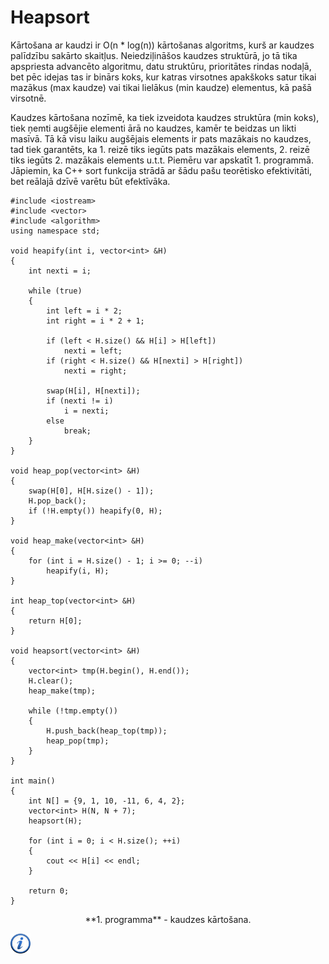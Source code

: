 # Heapsort

Kārtošana ar kaudzi ir O(n * log(n)) kārtošanas algoritms, kurš ar kaudzes palīdzību sakārto skaitļus. Neiedziļināšos kaudzes struktūrā, jo tā tika apspriesta advancēto algoritmu, datu struktūru, prioritātes rindas nodaļā, bet pēc idejas tas ir binārs koks, kur katras virsotnes apakškoks satur tikai mazākus (max kaudze) vai tikai lielākus (min kaudze) elementus, kā pašā virsotnē.

Kaudzes kārtošana nozīmē, ka tiek izveidota kaudzes struktūra (min koks), tiek ņemti augšējie elementi ārā no kaudzes, kamēr te beidzas un likti masīvā. Tā kā visu laiku augšējais elements ir pats mazākais no kaudzes, tad tiek garantēts, ka 1. reizē tiks iegūts pats mazākais elements, 2. reizē tiks iegūts 2. mazākais elements u.t.t. Piemēru var apskatīt 1. programmā. Jāpiemin, ka C++ sort funkcija strādā ar šādu pašu teorētisko efektivitāti, bet reālajā dzīvē varētu būt efektīvāka.

```
#include <iostream>
#include <vector>
#include <algorithm>
using namespace std;

void heapify(int i, vector<int> &H)
{
    int nexti = i;

    while (true)
    {
        int left = i * 2;
        int right = i * 2 + 1;

        if (left < H.size() && H[i] > H[left])
            nexti = left;
        if (right < H.size() && H[nexti] > H[right])
            nexti = right;

        swap(H[i], H[nexti]);
        if (nexti != i)
            i = nexti;
        else
            break;
    }
}

void heap_pop(vector<int> &H)
{
    swap(H[0], H[H.size() - 1]);
    H.pop_back();
    if (!H.empty()) heapify(0, H);
}

void heap_make(vector<int> &H)
{
    for (int i = H.size() - 1; i >= 0; --i)
        heapify(i, H);
}

int heap_top(vector<int> &H)
{
    return H[0];
}

void heapsort(vector<int> &H)
{
    vector<int> tmp(H.begin(), H.end());
    H.clear();
    heap_make(tmp);

    while (!tmp.empty())
    {
        H.push_back(heap_top(tmp));
        heap_pop(tmp);
    }
}

int main()
{
    int N[] = {9, 1, 10, -11, 6, 4, 2};
    vector<int> H(N, N + 7);
    heapsort(H);

    for (int i = 0; i < H.size(); ++i)
    {
        cout << H[i] << endl;
    }

    return 0;
}
```

<center>
**1. programma** - kaudzes kārtošana.
</center>

<a href="http://en.wikipedia.org/wiki/Heapsort" target="_blank">![Vairāk informācija](/media/theory/information.png)</a>